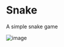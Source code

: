 # Snake
A simple snake game 


![image](https://user-images.githubusercontent.com/32487903/133702158-55d56d52-79fb-4cff-9f83-7c57d4cf1d34.png)
 
